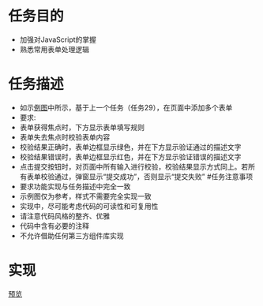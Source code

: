 # 任务目的
- 加强对JavaScript的掌握
- 熟悉常用表单处理逻辑
# 任务描述
- 如示[例图](https://github.com/ZheningLin/ife/blob/master/Task30-%E5%A4%9A%E8%A1%A8%E5%8D%95%E5%8A%A8%E6%80%81%E6%A0%A1%E9%AA%8C/task_2_30_1.jpg)中所示，基于上一个任务（任务29），在页面中添加多个表单
- 要求:
- 表单获得焦点时，下方显示表单填写规则
- 表单失去焦点时校验表单内容
- 校验结果正确时，表单边框显示绿色，并在下方显示验证通过的描述文字
- 校验结果错误时，表单边框显示红色，并在下方显示验证错误的描述文字
- 点击提交按钮时，对页面中所有输入进行校验，校验结果显示方式同上。若所有表单校验通过，弹窗显示“提交成功”，否则显示“提交失败”
#任务注意事项
- 要求功能实现与任务描述中完全一致
- 示例图仅为参考，样式不需要完全实现一致
- 实现中，尽可能考虑代码的可读性和可复用性
- 请注意代码风格的整齐、优雅
- 代码中含有必要的注释
- 不允许借助任何第三方组件库实现
# 实现
[预览](https://zheninglin.github.io/ife/Task30-%E5%A4%9A%E8%A1%A8%E5%8D%95%E5%8A%A8%E6%80%81%E6%A0%A1%E9%AA%8C/task-30.html)
